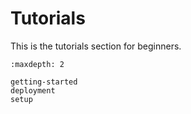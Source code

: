 # Tutorials

This is the tutorials section for beginners.

```{toctree}
:maxdepth: 2

getting-started
deployment
setup
```
